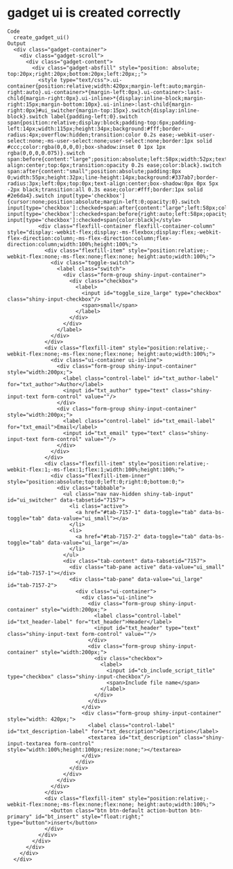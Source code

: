 # gadget ui is created correctly

    Code
      create_gadget_ui()
    Output
      <div class="gadget-container">
        <div class="gadget-scroll">
          <div class="gadget-content">
            <div class="gadget-absfill" style="position: absolute; top:20px;right:20px;bottom:20px;left:20px;;">
              <style type="text/css">.ui-container{position:relative;width:420px;margin-left:auto;margin-right:auto}.ui-container>*{margin-left:0px}.ui-container>:last-child{margin-right:0px}.ui-inline>*{display:inline-block;margin-right:15px;margin-bottom:10px}.ui-inline>:last-child{margin-right:0px}#ui_switcher{margin-top:15px}.switch{display:inline-block}.switch label{padding-left:0}.switch span{position:relative;display:block;padding-top:6px;padding-left:14px;width:115px;height:34px;background:#fff;border-radius:4px;overflow:hidden;transition:color 0.2s ease;-webkit-user-select:none;-ms-user-select:none;user-select:none;border:1px solid #ccc;color:rgba(0,0,0,0);box-shadow:inset 0 1px 1px rgba(0,0,0,0.075)}.switch span:before{content:"large";position:absolute;left:58px;width:52px;text-align:center;top:6px;transition:opacity 0.2s ease;color:black}.switch span:after{content:"small";position:absolute;padding:8px 0;width:55px;height:32px;line-height:14px;background:#337ab7;border-radius:3px;left:0px;top:0px;text-align:center;box-shadow:0px 0px 5px -2px black;transition:all 0.3s ease;color:#fff;border:1px solid #2e6da4}.switch input[type='checkbox']{cursor:none;position:absolute;margin-left:0;opacity:0}.switch input[type='checkbox']:checked+span:after{content:"large";left:58px;color:#fff;width:55px}.switch input[type='checkbox']:checked+span:before{right:auto;left:58px;opacity:0}.switch input[type='checkbox']:checked+span{color:black}</style>
              <div class="flexfill-container flexfill-container-column" style="display:-webkit-flex;display:-ms-flexbox;display:flex;-webkit-flex-direction:column;-ms-flex-direction:column;flex-direction:column;width:100%;height:100%;">
                <div class="flexfill-item" style="position:relative;-webkit-flex:none;-ms-flex:none;flex:none; height:auto;width:100%;">
                  <div class="toggle-switch">
                    <label class="switch">
                      <div class="form-group shiny-input-container">
                        <div class="checkbox">
                          <label>
                            <input id="toggle_size_large" type="checkbox" class="shiny-input-checkbox"/>
                            <span>small</span>
                          </label>
                        </div>
                      </div>
                    </label>
                  </div>
                </div>
                <div class="flexfill-item" style="position:relative;-webkit-flex:none;-ms-flex:none;flex:none; height:auto;width:100%;">
                  <div class="ui-container ui-inline">
                    <div class="form-group shiny-input-container" style="width:200px;">
                      <label class="control-label" id="txt_author-label" for="txt_author">Author</label>
                      <input id="txt_author" type="text" class="shiny-input-text form-control" value=""/>
                    </div>
                    <div class="form-group shiny-input-container" style="width:200px;">
                      <label class="control-label" id="txt_email-label" for="txt_email">Email</label>
                      <input id="txt_email" type="text" class="shiny-input-text form-control" value=""/>
                    </div>
                  </div>
                </div>
                <div class="flexfill-item" style="position:relative;-webkit-flex:1;-ms-flex:1;flex:1;width:100%;height:100%;">
                  <div class="flexfill-item-inner" style="position:absolute;top:0;left:0;right:0;bottom:0;">
                    <div class="tabbable">
                      <ul class="nav nav-hidden shiny-tab-input" id="ui_switcher" data-tabsetid="7157">
                        <li class="active">
                          <a href="#tab-7157-1" data-toggle="tab" data-bs-toggle="tab" data-value="ui_small"></a>
                        </li>
                        <li>
                          <a href="#tab-7157-2" data-toggle="tab" data-bs-toggle="tab" data-value="ui_large"></a>
                        </li>
                      </ul>
                      <div class="tab-content" data-tabsetid="7157">
                        <div class="tab-pane active" data-value="ui_small" id="tab-7157-1"></div>
                        <div class="tab-pane" data-value="ui_large" id="tab-7157-2">
                          <div class="ui-container">
                            <div class="ui-inline">
                              <div class="form-group shiny-input-container" style="width:200px;">
                                <label class="control-label" id="txt_header-label" for="txt_header">Header</label>
                                <input id="txt_header" type="text" class="shiny-input-text form-control" value=""/>
                              </div>
                              <div class="form-group shiny-input-container" style="width:200px;">
                                <div class="checkbox">
                                  <label>
                                    <input id="cb_include_script_title" type="checkbox" class="shiny-input-checkbox"/>
                                    <span>Include file name</span>
                                  </label>
                                </div>
                              </div>
                            </div>
                            <div class="form-group shiny-input-container" style="width: 420px;">
                              <label class="control-label" id="txt_description-label" for="txt_description">Description</label>
                              <textarea id="txt_description" class="shiny-input-textarea form-control" style="width:100%;height:100px;resize:none;"></textarea>
                            </div>
                          </div>
                        </div>
                      </div>
                    </div>
                  </div>
                </div>
                <div class="flexfill-item" style="position:relative;-webkit-flex:none;-ms-flex:none;flex:none; height:auto;width:100%;">
                  <button class="btn btn-default action-button btn-primary" id="bt_insert" style="float:right;" type="button">insert</button>
                </div>
              </div>
            </div>
          </div>
        </div>
      </div>

